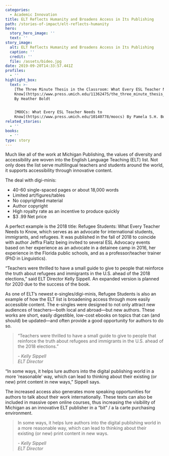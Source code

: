 ```yaml
---
categories:
  - Academic Innovation
title: ELT Reflects Humanity and Broadens Access in Its Publishing
path: /stories-of-impact/elt-reflects-humanity
hero:
  story_hero_image: ''
  text: ''
story_image:
  alt: ELT Reflects Humanity and Broadens Access in Its Publishing
  caption: ''
  credit: ''
  file: /assets/bideo.jpg
date: 2019-09-20T14:33:57.441Z
profiles:
  - ''
highlight_box:
  text: >-
    [The Three Minute Thesis in the Classroom: What Every ESL Teacher Needs to
    Know](https://www.press.umich.edu/11362475/the_three_minute_thesis_in_the_classroom)
    By Heather Boldt


    [MOOCs: What Every ESL Teacher Needs to
    Know](https://www.press.umich.edu/10140778/moocs) By Pamela S.H. Bogart
related_stories:
  - ''
books:
  - ''
type: story
---
```

Much like all of the work at Michigan Publishing, the values of diversity and accessibility are woven into the English Language Teaching (ELT) list. Not only does the list serve multilingual teachers and students around the world, it supports accessibility through innovative content.

<div class="lg:float-right lg:-mr-64 lg:w-3/5 border-l-8 border-sea-blue px-6 pt-6 ml-6 mb-4" markdown="1">The deal with digi-minis:

* 40-60 single-spaced pages or about 18,000 words
* Limited art/figures/tables
* No copyrighted material
* Author copyright
* High royalty rate as an incentive to produce quickly
* $3 .99 Net price</div>

A perfect example is the 2018 title: Refugee Students: What Every Teacher Needs to Know, which serves as an advocate for international students, immigrants, and refugees. It was published in the fall of 2018 to coincide with author Jeffra Flaitz being invited to several ESL Advocacy events based on her experience as an advocate in a detainee camp in 2016, her experience in the Florida public schools, and as a professor/teacher trainer (PhD in Linguistics). 

“Teachers were thrilled to have a small guide to give to people that reinforce the truth about refugees and immigrants in the U.S. ahead of the 2018 elections,” said ELT Director Kelly Sippell. An expanded version is planned for 2020 due to the success of the book.

As one of ELT’s newest e-singles/digi-minis, Refugee Students is also an example of how the ELT list is broadening access through more easily accessible content. The e-singles were designed to not only attract new audiences of teachers—both local and abroad—but new authors. These works are short, easily digestible, low-cost ebooks on topics that can (and should) be updated—and often provide a good opportunity for authors to do so. 

<blockquote class="quote floated yellow"><p>“Teachers were thrilled to have a small guide to give to people that reinforce the truth about refugees and immigrants in the U.S. ahead of the 2018 elections.”</p><footer><cite>- Kelly Sippell<br>ELT Director</cite></footer></blockquote>

“In some ways, it helps lure authors into the digital publishing world in a more ‘reasonable’ way, which can lead to thinking about their existing (or new) print content in new ways,” Sippell says.

The increased access also generates more speaking opportunities for authors to talk about their work internationally. These texts can also be included in massive open online courses, thus increasing the visibility of Michigan as an innovative ELT publisher in a “bit” / a la carte purchasing environment.

<blockquote class="quote full blue"><p>In some ways, it helps lure authors into the digital publishing world in a more reasonable way, which can lead to thinking about their existing (or new) print content in new ways.</p><footer><cite>- Kelly Sippell<br>ELT Director</cite></footer></blockquote>
